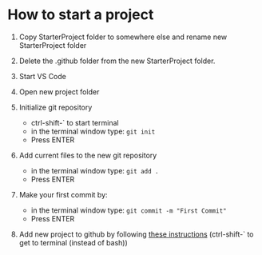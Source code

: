 # How to start a project

1. Copy StarterProject folder to somewhere else and rename new StarterProject folder
1. Delete the .github folder from the new StarterProject folder.
1. Start VS Code
1. Open new project folder
1. Initialize git repository
    * ctrl-shift-` to start terminal
    * in the terminal window type: `git init`
    * Press ENTER
1. Add current files to the new git repository
    * in the terminal window type: `git add .`
    * Press ENTER
1. Make your first commit by:
    * in the terminal window type: `git commit -m "First Commit"`
    * Press ENTER



1. Add new project to github by following [these instructions](https://help.github.com/articles/adding-an-existing-project-to-github-using-the-command-line/)
(ctrl-shift-` to get to terminal (instead of bash))
